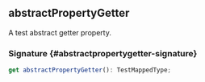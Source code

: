 ## abstractPropertyGetter

A test abstract getter property.

### Signature {#abstractpropertygetter-signature}

```typescript
get abstractPropertyGetter(): TestMappedType;
```
